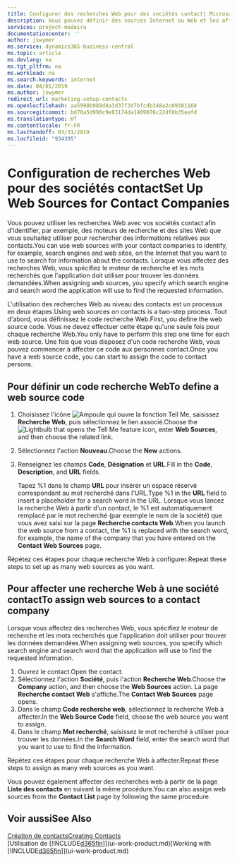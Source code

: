 ```yaml
---
title: Configurer des recherches Web pour des sociétés contact| Microsoft Docs
description: Vous pouvez définir des sources Internet ou Web et les affecter à une société contact pour identifier la manière dont vous souhaitez rechercher des informations sur vos contacts.
services: project-madeira
documentationcenter: ''
author: jswymer
ms.service: dynamics365-business-central
ms.topic: article
ms.devlang: na
ms.tgt_pltfrm: na
ms.workload: na
ms.search.keywords: internet
ms.date: 04/01/2019
ms.author: jswymer
redirect_url: marketing-setup-contacts
ms.openlocfilehash: aa5998b989d8a3d37f3d7bfcdb348a2c09381168
ms.sourcegitcommit: bd78a5d990c9e83174da1409076c22df8b35eafd
ms.translationtype: HT
ms.contentlocale: fr-FR
ms.lasthandoff: 03/31/2019
ms.locfileid: "934395"
---
```

# <a name="set-up-web-sources-for-contact-companies"></a><span data-ttu-id="aa78a-103">Configuration de recherches Web pour des sociétés contact</span><span class="sxs-lookup"><span data-stu-id="aa78a-103">Set Up Web Sources for Contact Companies</span></span>
<span data-ttu-id="aa78a-104">Vous pouvez utiliser les recherches Web avec vos sociétés contact afin d'identifier, par exemple, des moteurs de recherche et des sites Web que vous souhaitez utiliser pour rechercher des informations relatives aux contacts.</span><span class="sxs-lookup"><span data-stu-id="aa78a-104">You can use web sources with your contact companies to identify, for example, search engines and web sites, on the Internet that you want to use to search for information about the contacts.</span></span> <span data-ttu-id="aa78a-105">Lorsque vous affectez des recherches Web, vous spécifiez le moteur de recherche et les mots recherchés que l'application doit utiliser pour trouver les données demandées.</span><span class="sxs-lookup"><span data-stu-id="aa78a-105">When assigning web sources, you specify which search engine and search word the application will use to find the requested information.</span></span>

<span data-ttu-id="aa78a-106">L'utilisation des recherches Web au niveau des contacts est un processus en deux étapes.</span><span class="sxs-lookup"><span data-stu-id="aa78a-106">Using web sources on contacts is a two-step process.</span></span> <span data-ttu-id="aa78a-107">Tout d'abord, vous définissez le code recherche Web.</span><span class="sxs-lookup"><span data-stu-id="aa78a-107">First, you define the web source code.</span></span> <span data-ttu-id="aa78a-108">Vous ne devez effectuer cette étape qu'une seule fois pour chaque recherche Web.</span><span class="sxs-lookup"><span data-stu-id="aa78a-108">You only have to perform this step one time for each web source.</span></span> <span data-ttu-id="aa78a-109">Une fois que vous disposez d'un code recherche Web, vous pouvez commencer à affecter ce code aux personnes contact.</span><span class="sxs-lookup"><span data-stu-id="aa78a-109">Once you have a web source code, you can start to assign the code to contact persons.</span></span>

## <a name="to-define-a-web-source-code"></a><span data-ttu-id="aa78a-110">Pour définir un code recherche Web</span><span class="sxs-lookup"><span data-stu-id="aa78a-110">To define a web source code</span></span>
1. <span data-ttu-id="aa78a-111">Choisissez l'icône ![Ampoule qui ouvre la fonction Tell Me](media/ui-search/search_small.png "Dites-moi ce que vous voulez faire"), saisissez **Recherche Web**, puis sélectionnez le lien associé.</span><span class="sxs-lookup"><span data-stu-id="aa78a-111">Choose the ![Lightbulb that opens the Tell Me feature](media/ui-search/search_small.png "Tell me what you want to do") icon, enter **Web Sources**, and then choose the related link.</span></span>
2. <span data-ttu-id="aa78a-112">Sélectionnez l'action **Nouveau**.</span><span class="sxs-lookup"><span data-stu-id="aa78a-112">Choose the **New** actions.</span></span>
3. <span data-ttu-id="aa78a-113">Renseignez les champs **Code**, **Désignation** et **URL**.</span><span class="sxs-lookup"><span data-stu-id="aa78a-113">Fill in the **Code**, **Description**, and **URL** fields.</span></span>

    <span data-ttu-id="aa78a-114">Tapez %1 dans le champ **URL** pour insérer un espace réservé correspondant au mot recherché dans l'URL.</span><span class="sxs-lookup"><span data-stu-id="aa78a-114">Type %1 in the **URL** field to insert a placeholder for a search word in the URL.</span></span> <span data-ttu-id="aa78a-115">Lorsque vous lancez la recherche Web à partir d'un contact, le %1 est automatiquement remplacé par le mot recherché (par exemple le nom de la société) que vous avez saisi sur la page **Recherche contacts Web**.</span><span class="sxs-lookup"><span data-stu-id="aa78a-115">When you launch the web source from a contact, the %1 is replaced with the search word, for example, the name of the company that you have entered on the **Contact Web Sources** page.</span></span>

<span data-ttu-id="aa78a-116">Répétez ces étapes pour chaque recherche Web à configurer.</span><span class="sxs-lookup"><span data-stu-id="aa78a-116">Repeat these steps to set up as many web sources as you want.</span></span>

## <a name="to-assign-web-sources-to-a-contact-company"></a><span data-ttu-id="aa78a-117">Pour affecter une recherche Web à une société contact</span><span class="sxs-lookup"><span data-stu-id="aa78a-117">To assign web sources to a contact company</span></span>
<span data-ttu-id="aa78a-118">Lorsque vous affectez des recherches Web, vous spécifiez le moteur de recherche et les mots recherchés que l'application doit utiliser pour trouver les données demandées.</span><span class="sxs-lookup"><span data-stu-id="aa78a-118">When assigning web sources, you specify which search engine and search word that the application will use to find the requested information.</span></span>

1. <span data-ttu-id="aa78a-119">Ouvrez le contact.</span><span class="sxs-lookup"><span data-stu-id="aa78a-119">Open the contact.</span></span>
2. <span data-ttu-id="aa78a-120">Sélectionnez l'action **Société**, puis l'action **Recherche Web**.</span><span class="sxs-lookup"><span data-stu-id="aa78a-120">Choose the **Company** action, and then choose the **Web Sources** action.</span></span> <span data-ttu-id="aa78a-121">La page **Recherche contact Web** s'affiche.</span><span class="sxs-lookup"><span data-stu-id="aa78a-121">The **Contact Web Sources** page opens.</span></span>
3. <span data-ttu-id="aa78a-122">Dans le champ **Code recherche web**, sélectionnez la recherche Web à affecter.</span><span class="sxs-lookup"><span data-stu-id="aa78a-122">In the **Web Source Code** field, choose the web source you want to assign.</span></span>
4. <span data-ttu-id="aa78a-123">Dans le champ **Mot recherché**, saisissez le mot recherché à utiliser pour trouver les données.</span><span class="sxs-lookup"><span data-stu-id="aa78a-123">In the **Search Word** field, enter the search word that you want to use to find the information.</span></span>

<span data-ttu-id="aa78a-124">Répétez ces étapes pour chaque recherche Web à affecter.</span><span class="sxs-lookup"><span data-stu-id="aa78a-124">Repeat these steps to assign as many web sources as you want.</span></span>

<span data-ttu-id="aa78a-125">Vous pouvez également affecter des recherches web à partir de la page **Liste des contacts** en suivant la même procédure.</span><span class="sxs-lookup"><span data-stu-id="aa78a-125">You can also assign web sources from the **Contact List** page by following the same procedure.</span></span>

## <a name="see-also"></a><span data-ttu-id="aa78a-126">Voir aussi</span><span class="sxs-lookup"><span data-stu-id="aa78a-126">See Also</span></span>
[<span data-ttu-id="aa78a-127">Création de contacts</span><span class="sxs-lookup"><span data-stu-id="aa78a-127">Creating Contacts</span></span>](marketing-create-contact-companies.md)  
<span data-ttu-id="aa78a-128">[Utilisation de [!INCLUDE[d365fin](includes/d365fin_md.md)]](ui-work-product.md)</span><span class="sxs-lookup"><span data-stu-id="aa78a-128">[Working with [!INCLUDE[d365fin](includes/d365fin_md.md)]](ui-work-product.md)</span></span>
